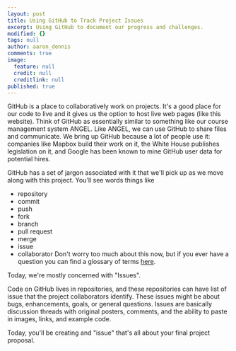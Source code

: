 ```yaml
---
layout: post
title: Using GitHub to Track Project Issues
excerpt: Using GitHub to document our progress and challenges.
modified: {}
tags: null
author: aaron_dennis
comments: true
image: 
  feature: null
  credit: null
  creditlink: null
published: true
---
```


GitHub is a place to collaboratively work on projects. It's a good place for our code to live and it gives us the option to host live web pages (like this website). Think of GitHub as essentially similar to something like our course management system ANGEL. Like ANGEL, we can use GitHub to share files and communicate. We bring up GitHub because a lot of people use it: companies like Mapbox build their work on it, the White House publishes legislation on it, and Google has been known to mine GitHub user data for potential hires.

GitHub has a set of jargon associated with it that we'll pick up as we move along with this project. You'll see words things like
- repository
- commit
- push
- fork
- branch
- pull request
- merge
- issue
- collaborator
Don't worry too much about this now, but if you ever have a question you can find a glossary of terms [here](https://help.github.com/articles/github-glossary/).

Today, we're mostly concerned with "Issues".

Code on GitHub lives in repositories, and these repositories can have list of issue that the project collaborators identify. These issues might be about bugs, enhancements, goals, or general questions. Issues are basically discussion threads with original posters, comments, and the ability to paste in images, links, and example code.

Today, you'll be creating and "issue" that's all about your final project proposal. 